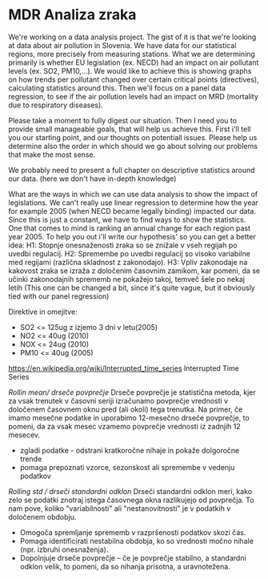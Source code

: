 # MDR Analiza zraka

We're working on a data analysis project. The gist of it is that we're looking at data about air pollution in Slovenia. We have data for our statistical regions, more precisely from measuring stations. What we are determining primarily is whether EU legislation (ex. NECD) had an impact on air pollutant levels (ex. SO2, PM10,...). We would like to achieve this is showing graphs on how trends per pollutant changed over certain critical points (directives), calculating statistics around this. Then we'll focus on a panel data regression, to see if the air pollution levels had an impact on MRD (mortality due to respiratory diseases). 


Please take a moment to fully digest our situation. Then I need you to provide small manageable goals, that will help us achieve this. First i'll tell you our starting point, and our thoughts on potentiall issues. Please help us determine also the order in which should we go about solving our problems that make the most sense. 


We probably need to present a full chapter on descriptive statistics around our data. (here we don't have in-depth knowledge)

What are the ways in which we can use data analysis to show the impact of legislations. We can't really use linear regression to determine how the year for example 2005 (when NECD became legally binding) impacted  our data. Since this is just a constant, we have to find ways to show the statistics. One that comes to mind is ranking an annual change for each region past year 2005. To help you out i'll write our  hypothesis' so you can get a better idea: H1: Stopnje onesnaženosti zraka so se znižale v vseh regijah po uvedbi regulacij. H2:  Spremembe po uvedbi regulacij so visoko variabilne med regijami (različna skladnost z zakonodajo). H3:     Vpliv zakonodaje na kakovost zraka se izraža z določenim časovnim zamikom, kar pomeni, da se učinki zakonodajnih sprememb ne pokažejo takoj, temveč šele po nekaj letih (This one can be changed a bit, since it's quite vague, but it obviously tied with our panel regression)


Direktive in omejitve:
 - SO2 <= 125ug z izjemo 3 dni v letu(2005)
 - NO2 <= 40ug (2010)
 - NOX <= 24ug (2010)
 - PM10 <= 40ug (2005)
 
 https://en.wikipedia.org/wiki/Interrupted_time_series
 Interrupted Time Series

 *Rollin mean/ drseče povprečje*
 Drseče povprečje je statistična metoda, kjer za vsak trenutek v časovni seriji izračunamo povprečje vrednosti v določenem časovnem oknu pred (ali okoli) tega trenutka. Na primer, če imamo mesečne podatke in uporabimo 12-mesečno drseče povprečje, to pomeni, da za vsak mesec vzamemo povprečje vrednosti iz zadnjih 12 mesecev.
 - zgladi podatke - odstrani kratkoročne nihaje in pokaže dolgoročne trende
 - pomaga prepoznati vzorce, sezonskost ali spremembe v vedenju podatkov

 *Rolling std / drseči standardni odklon*
 Drseči standardni odklon meri, kako zelo se podatki znotraj istega časovnega okna razlikujejo od povprečja. To nam pove, koliko "variabilnosti" ali "nestanovitnosti" je v podatkih v določenem obdobju.
 - Omogoča spremljanje sprememb v razpršenosti podatkov skozi čas.
 - Pomaga identificirati nestabilna obdobja, ko so vrednosti močno nihale (npr. izbruhi onesnaženja).
 - Dopolnjuje drseče povprečje – če je povprečje stabilno, a standardni odklon velik, to pomeni, da so nihanja prisotna, a uravnotežena.
 